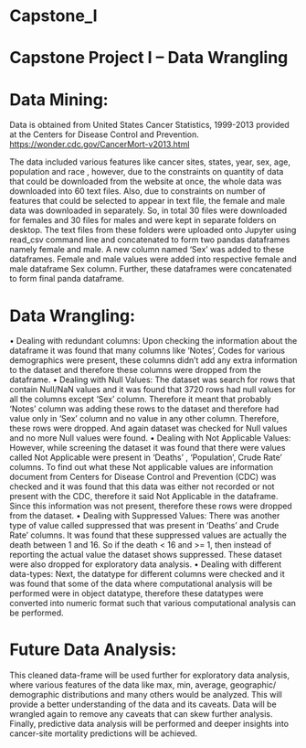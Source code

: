 # Capstone_I
# Capstone Project I – Data Wrangling

# Data Mining:
Data is obtained from United States Cancer Statistics, 1999-2013 provided at the Centers for Disease Control and Prevention.
https://wonder.cdc.gov/CancerMort-v2013.html

The data included various features like cancer sites, states, year, sex, age, population and race , however, due to the constraints on quantity of data that could be downloaded from the website at once, the whole data was downloaded into 60 text files. Also, due to constraints on number of features that could be selected to appear in text file, the female and male data was downloaded in separately. So, in total 30 files were downloaded for females and 30 files for males and were kept in separate folders on desktop.
The text files from these folders were uploaded onto Jupyter using read_csv command line and concatenated to form two pandas dataframes namely female and male. A new column named ‘Sex’ was added to these dataframes. Female and male values were added into respective female and male dataframe Sex column. Further, these dataframes were concatenated to form final panda dataframe. 

# Data Wrangling:
•	Dealing with redundant columns: Upon checking the information about the dataframe it was found that many columns like ‘Notes’, Codes for various demographics were present, these columns didn’t add any extra information to the dataset and therefore these columns were dropped from the dataframe.
•	Dealing with Null Values: The dataset was search for rows that contain Null/NaN values and it was found that 3720 rows had null values for all the columns except ‘Sex’ column. Therefore it meant that probably ‘Notes’ column was adding these rows to the dataset and therefore had value only in ‘Sex’ column and no value in any other column. Therefore, these rows were dropped. And again dataset was checked for Null values and no more Null values were found. 
•	Dealing with Not Applicable Values: However, while screening the dataset it was found that there were values called Not Applicable were present in ‘Deaths’ , ‘Population’, Crude Rate’ columns. To find out what these Not applicable values are information document from Centers for Disease Control and Prevention (CDC) was checked and it was found that this data was either not recorded or not present with the CDC, therefore it said Not Applicable in the dataframe. Since this information was not present, therefore these rows were dropped from the dataset.
•	Dealing with Suppressed Values: There was another type of value called suppressed that was present in ‘Deaths’ and Crude Rate’ columns. It was found that these suppressed values are actually the death between 1 and 16. So if the death < 16 and >= 1, then instead of reporting the actual value the dataset shows suppressed. These dataset were also dropped for exploratory data analysis. 
•	Dealing with different data-types: Next, the datatype for different columns were checked and it was found that some of the data where computational analysis will be performed were in object datatype, therefore these datatypes were converted into numeric format such that various computational analysis can be performed. 

# Future Data Analysis:
This cleaned data-frame will be used further for exploratory data analysis, where various features of the data like max, min, average, geographic/ demographic distributions and many others would be analyzed. This will provide a better understanding of the data and its caveats. Data will be wrangled again to remove any caveats that can skew further analysis. Finally, predictive data analysis will be performed and deeper insights into cancer-site mortality predictions will be achieved. 

